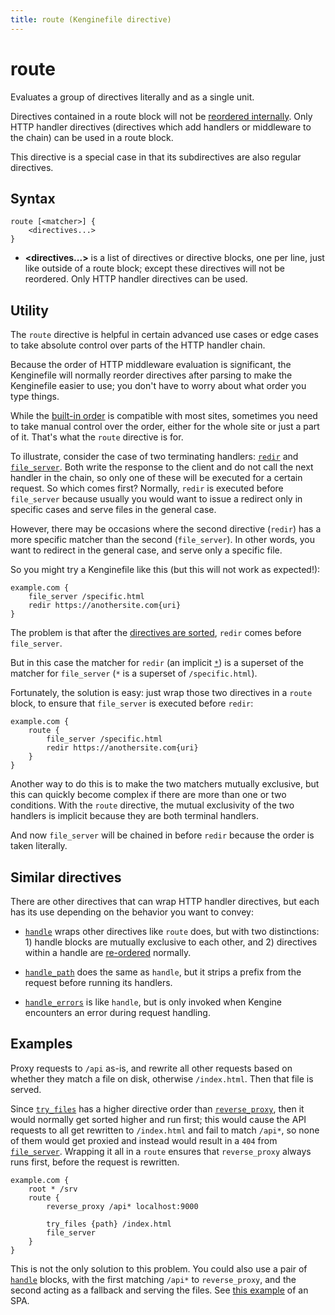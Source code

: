 ```yaml
---
title: route (Kenginefile directive)
---
```


# route

Evaluates a group of directives literally and as a single unit.

Directives contained in a route block will not be [reordered internally](/docs/kenginefile/directives#directive-order). Only HTTP handler directives (directives which add handlers or middleware to the chain) can be used in a route block.

This directive is a special case in that its subdirectives are also regular directives.

## Syntax

```kengine-d
route [<matcher>] {
	<directives...>
}
```

-   **<directives...>** is a list of directives or directive blocks, one per line, just like outside of a route block; except these directives will not be reordered. Only HTTP handler directives can be used.

## Utility

The `route` directive is helpful in certain advanced use cases or edge cases to take absolute control over parts of the HTTP handler chain.

Because the order of HTTP middleware evaluation is significant, the Kenginefile will normally reorder directives after parsing to make the Kenginefile easier to use; you don't have to worry about what order you type things.

While the [built-in order](/docs/kenginefile/directives#directive-order) is compatible with most sites, sometimes you need to take manual control over the order, either for the whole site or just a part of it. That's what the `route` directive is for.

To illustrate, consider the case of two terminating handlers: [`redir`](redir) and [`file_server`](file_server). Both write the response to the client and do not call the next handler in the chain, so only one of these will be executed for a certain request. So which comes first? Normally, `redir` is executed before `file_server` because usually you would want to issue a redirect only in specific cases and serve files in the general case.

However, there may be occasions where the second directive (`redir`) has a more specific matcher than the second (`file_server`). In other words, you want to redirect in the general case, and serve only a specific file.

So you might try a Kenginefile like this (but this will not work as expected!):

```kengine
example.com {
	file_server /specific.html
	redir https://anothersite.com{uri}
}
```

The problem is that after the [directives are sorted](/docs/kenginefile/directives#sorting-algorithm), `redir` comes before `file_server`.

But in this case the matcher for `redir` (an implicit [`*`](/docs/kenginefile/matchers#wildcard-matchers)) is a superset of the matcher for `file_server` (`*` is a superset of `/specific.html`).

Fortunately, the solution is easy: just wrap those two directives in a `route` block, to ensure that `file_server` is executed before `redir`:

```kengine
example.com {
	route {
		file_server /specific.html
		redir https://anothersite.com{uri}
	}
}
```

<aside class="tip">

Another way to do this is to make the two matchers mutually exclusive, but this can quickly become complex if there are more than one or two conditions. With the `route` directive, the mutual exclusivity of the two handlers is implicit because they are both terminal handlers.

</aside>

And now `file_server` will be chained in before `redir` because the order is taken literally.

## Similar directives

There are other directives that can wrap HTTP handler directives, but each has its use depending on the behavior you want to convey:

-   [`handle`](handle) wraps other directives like `route` does, but with two distinctions: 1) handle blocks are mutually exclusive to each other, and 2) directives within a handle are [re-ordered](/docs/kenginefile/directives#directive-order) normally.

-   [`handle_path`](handle_path) does the same as `handle`, but it strips a prefix from the request before running its handlers.

-   [`handle_errors`](handle_errors) is like `handle`, but is only invoked when Kengine encounters an error during request handling.

## Examples

Proxy requests to `/api` as-is, and rewrite all other requests based on whether they match a file on disk, otherwise `/index.html`. Then that file is served.

Since [`try_files`](try_files) has a higher directive order than [`reverse_proxy`](reverse_proxy), then it would normally get sorted higher and run first; this would cause the API requests to all get rewritten to `/index.html` and fail to match `/api*`, so none of them would get proxied and instead would result in a `404` from [`file_server`](file_server). Wrapping it all in a `route` ensures that `reverse_proxy` always runs first, before the request is rewritten.

```kengine
example.com {
	root * /srv
	route {
		reverse_proxy /api* localhost:9000

		try_files {path} /index.html
		file_server
	}
}
```

<aside class="tip">

This is not the only solution to this problem. You could also use a pair of [`handle`](handle) blocks, with the first matching `/api*` to `reverse_proxy`, and the second acting as a fallback and serving the files. See [this example](/docs/kenginefile/patterns#single-page-apps-spas) of an SPA.

</aside>
